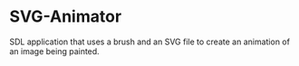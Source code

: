 # SVG-Animator
SDL application that uses a brush and an SVG file to create an animation of an image being painted.
